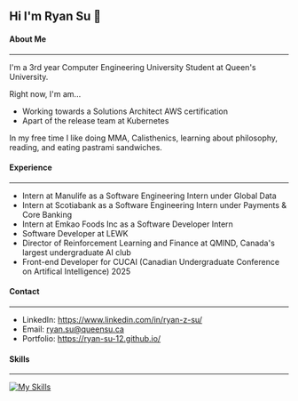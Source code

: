 ## Hi I'm Ryan Su 👋

#### About Me
---
I'm a 3rd year Computer Engineering University Student at Queen's University.

Right now, I'm am...
- Working towards a Solutions Architect AWS certification
- Apart of the release team at Kubernetes


In my free time I like doing MMA, Calisthenics, learning about philosophy, reading, and eating pastrami sandwiches.

#### Experience
---
- Intern at Manulife as a Software Engineering Intern under Global Data
- Intern at Scotiabank as a Software Engineering Intern under Payments & Core Banking
- Intern at Emkao Foods Inc as a Software Developer Intern
- Software Developer at LEWK
- Director of Reinforcement Learning and Finance at QMIND, Canada's largest undergraduate AI club
- Front-end Developer for CUCAI (Canadian Undergraduate Conference on Artifical Intelligence) 2025

#### Contact 
--- 
- LinkedIn:  https://www.linkedin.com/in/ryan-z-su/
- Email:     ryan.su@queensu.ca
- Portfolio: https://ryan-su-12.github.io/

#### Skills
---

[![My Skills](https://skillicons.dev/icons?i=js,html,css,c,java,py,react,nextjs,mongodb,fastapi,aws)](https://skillicons.dev)



<!--
**ryan-su-12/ryan-su-12** is a ✨ _special_ ✨ repository because its `README.md` (this file) appears on your GitHub profile.

Here are some ideas to get you started:

- 🔭 I’m currently working on ...
- 🌱 I’m currently learning ...
- 👯 I’m looking to collaborate on ...
- 🤔 I’m looking for help with ...
- 💬 Ask me about ...
- 📫 How to reach me: ...
- 😄 Pronouns: ...
- ⚡ Fun fact: ...
-->
